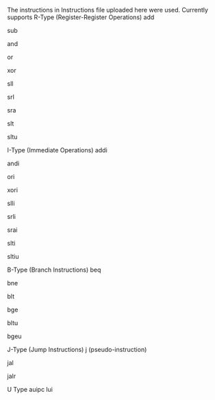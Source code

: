 The instructions in Instructions file uploaded here were used. 
Currently supports 
R-Type (Register-Register Operations)
add

sub

and

or

xor

sll

srl

sra

slt

sltu

I-Type (Immediate Operations)
addi

andi

ori

xori

slli

srli

srai

slti

sltiu

B-Type (Branch Instructions)
beq

bne

blt

bge

bltu

bgeu

J-Type (Jump Instructions)
j (pseudo-instruction)

jal

jalr



U Type
auipc
lui
